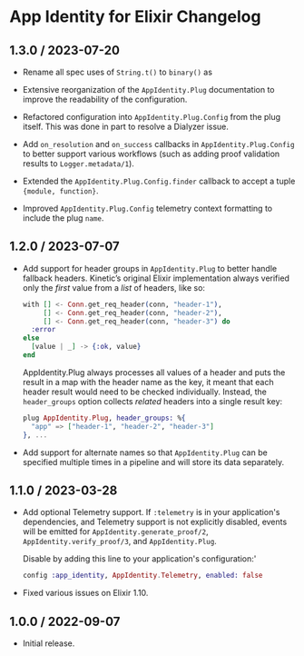 # App Identity for Elixir Changelog

## 1.3.0 / 2023-07-20

- Rename all spec uses of `String.t()` to `binary()` as

- Extensive reorganization of the `AppIdentity.Plug` documentation to improve
  the readability of the configuration.

- Refactored configuration into `AppIdentity.Plug.Config` from the plug itself.
  This was done in part to resolve a Dialyzer issue.

- Add `on_resolution` and `on_success` callbacks in `AppIdentity.Plug.Config` to
  better support various workflows (such as adding proof validation results to
  `Logger.metadata/1`).

- Extended the `AppIdentity.Plug.Config.finder` callback to accept a tuple
  `{module, function}`.

- Improved `AppIdentity.Plug.Config` telemetry context formatting to include the
  plug `name`.

## 1.2.0 / 2023-07-07

- Add support for header groups in `AppIdentity.Plug` to better handle fallback
  headers. Kinetic’s original Elixir implementation always verified only the
  _first_ value from a _list_ of headers, like so:

  ```elixir
  with [] <- Conn.get_req_header(conn, "header-1"),
       [] <- Conn.get_req_header(conn, "header-2"),
       [] <- Conn.get_req_header(conn, "header-3") do
    :error
  else
    [value | _] -> {:ok, value}
  end
  ```

  AppIdentity.Plug always processes all values of a header and puts the result
  in a map with the header name as the key, it meant that each header result
  would need to be checked individually. Instead, the `header_groups` option
  collects _related_ headers into a single result key:

  ```elixir
  plug AppIdentity.Plug, header_groups: %{
    "app" => ["header-1", "header-2", "header-3"]
  }, ...
  ```

- Add support for alternate names so that `AppIdentity.Plug` can be specified
  multiple times in a pipeline and will store its data separately.

## 1.1.0 / 2023-03-28

- Add optional Telemetry support. If `:telemetry` is in your application's
  dependencies, and Telemetry support is not explicitly disabled, events will be
  emitted for `AppIdentity.generate_proof/2`, `AppIdentity.verify_proof/3`, and
  `AppIdentity.Plug`.

  Disable by adding this line to your application's configuration:'

  ```elixir
  config :app_identity, AppIdentity.Telemetry, enabled: false
  ```

- Fixed various issues on Elixir 1.10.

## 1.0.0 / 2022-09-07

- Initial release.
